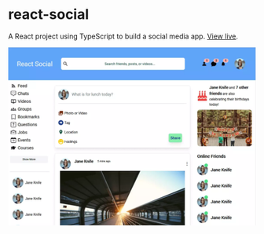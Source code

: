 # react-social

A React project using TypeScript to build a social media app. [View live](https://react-social-v1.netlify.app/).

![react social site image](react-social.webp)
